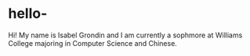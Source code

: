 # hello-
Hi! My name is Isabel Grondin and I am currently a sophmore at Williams College majoring in Computer Science and Chinese.
